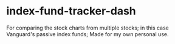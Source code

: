 # index-fund-tracker-dash

For comparing the stock charts from multiple stocks; in this case Vanguard's passive index funds; Made for my own personal use.

